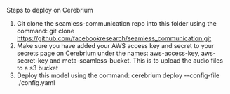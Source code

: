 Steps to deploy on Cerebrium

1. Git clone the seamless-communication repo into this folder using the command: git clone https://github.com/facebookresearch/seamless_communication.git
2. Make sure you have added your AWS access key and secret to your secrets page on Cerebrium under the names: aws-access-key, aws-secret-key and meta-seamless-bucket. This
is to upload the audio files to a s3 bucket
3. Deploy this model using the command: cerebrium deploy <NAME> --config-file ./config.yaml